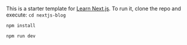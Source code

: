 This is a starter template for [Learn Next.js](https://nextjs.org/learn).
To run it, clone the repo and execute:
`cd nextjs-blog`

`npm install`

`npm run dev`